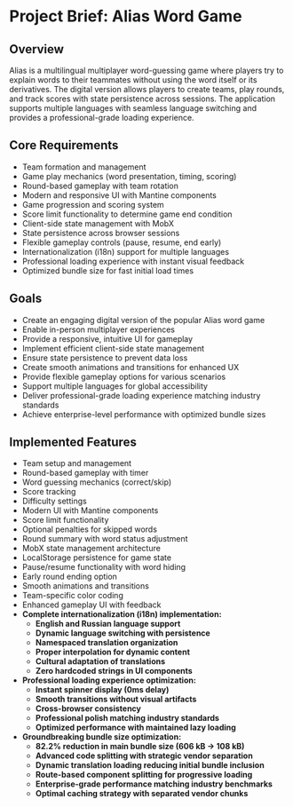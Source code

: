 # Project Brief: Alias Word Game

## Overview
Alias is a multilingual multiplayer word-guessing game where players try to explain words to their teammates without using the word itself or its derivatives. The digital version allows players to create teams, play rounds, and track scores with state persistence across sessions. The application supports multiple languages with seamless language switching and provides a professional-grade loading experience.

## Core Requirements
- Team formation and management
- Game play mechanics (word presentation, timing, scoring)
- Round-based gameplay with team rotation
- Modern and responsive UI with Mantine components
- Game progression and scoring system
- Score limit functionality to determine game end condition
- Client-side state management with MobX
- State persistence across browser sessions
- Flexible gameplay controls (pause, resume, end early)
- Internationalization (i18n) support for multiple languages
- Professional loading experience with instant visual feedback
- Optimized bundle size for fast initial load times

## Goals
- Create an engaging digital version of the popular Alias word game
- Enable in-person multiplayer experiences
- Provide a responsive, intuitive UI for gameplay
- Implement efficient client-side state management
- Ensure state persistence to prevent data loss
- Create smooth animations and transitions for enhanced UX
- Provide flexible gameplay options for various scenarios
- Support multiple languages for global accessibility
- Deliver professional-grade loading experience matching industry standards
- Achieve enterprise-level performance with optimized bundle sizes

## Implemented Features
- Team setup and management
- Round-based gameplay with timer
- Word guessing mechanics (correct/skip)
- Score tracking
- Difficulty settings
- Modern UI with Mantine components
- Score limit functionality
- Optional penalties for skipped words
- Round summary with word status adjustment
- MobX state management architecture
- LocalStorage persistence for game state
- Pause/resume functionality with word hiding
- Early round ending option
- Smooth animations and transitions
- Team-specific color coding
- Enhanced gameplay UI with feedback
- **Complete internationalization (i18n) implementation:**
  - **English and Russian language support**
  - **Dynamic language switching with persistence**
  - **Namespaced translation organization**
  - **Proper interpolation for dynamic content**
  - **Cultural adaptation of translations**
  - **Zero hardcoded strings in UI components**
- **Professional loading experience optimization:**
  - **Instant spinner display (0ms delay)**
  - **Smooth transitions without visual artifacts**
  - **Cross-browser consistency**
  - **Professional polish matching industry standards**
  - **Optimized performance with maintained lazy loading**
- **Groundbreaking bundle size optimization:**
  - **82.2% reduction in main bundle size (606 kB → 108 kB)**
  - **Advanced code splitting with strategic vendor separation**
  - **Dynamic translation loading reducing initial bundle inclusion**
  - **Route-based component splitting for progressive loading**
  - **Enterprise-grade performance matching industry benchmarks**
  - **Optimal caching strategy with separated vendor chunks**